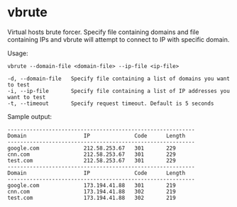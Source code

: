 vbrute
==================

Virtual hosts brute forcer. Specify file containing domains and file containing
IPs and vbrute will attempt to connect to IP with specific domain.

Usage:

```
vbrute --domain-file <domain-file> --ip-file <ip-file>

-d, --domain-file   Specify file containing a list of domains you want to test
-i, --ip-file       Specify file containing a list of IP addresses you want to test
-t, --timeout       Specify request timeout. Default is 5 seconds
```

Sample output:

```
-----------------------------------------------------------
Domain                  IP              Code      Length
-----------------------------------------------------------
google.com              212.58.253.67   301       229       
cnn.com                 212.58.253.67   301       229       
test.com                212.58.253.67   301       229       
-----------------------------------------------------------
Domain                  IP              Code      Length
-----------------------------------------------------------
google.com              173.194.41.88   301       219       
cnn.com                 173.194.41.88   302       219       
test.com                173.194.41.88   302       219
```
